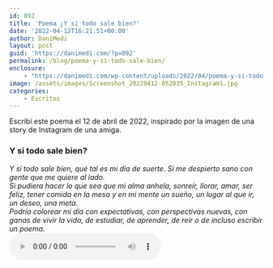 ```yaml
---
id: 892
title: 'Poema ¿Y si todo sale bien?'
date: '2022-04-12T16:21:51+00:00'
author: DaniMedi
layout: post
guid: 'https://danimedi.com/?p=892'
permalink: /blog/poema-y-si-todo-sale-bien/
enclosure:
    - "https://danimedi.com/wp-content/uploads/2022/04/poema-y-si-todo-sale-bien.mp3\n870352\naudio/mpeg\n"
image: /assets/images/Screenshot_20220412-052835_Instagram1.jpg
categories:
    - Escritos
---
```


Escribí este poema el 12 de abril de 2022, inspirado por la imagen de una story de Instagram de una amiga.

### Y si todo sale bien?

<em>
Y si todo sale bien,  
qué tal es mi día de suerte.  
Si me despierto sano  
con gente que me quiere al lado.  
<br>
Si pudiera hacer lo que sea que mi alma anhela,  
sonreír, llorar, amar, ser feliz,  
tener comida en la mesa  
y en mi mente un sueño,  
un lugar al que ir,  
un deseo, una meta.  
<br>
Podría colorear mi día  
con expectativas,  
con perspectivas nuevas,  
con ganas de vivir la vida,  
de estudiar, de aprender, de reír  
o de incluso escribir un poema.  
</em>
<br>
<audio controls>
  <source src="/assets/audios/poema-y-si-todo-sale-bien.mp3" type="audio/mpeg">
</audio>
